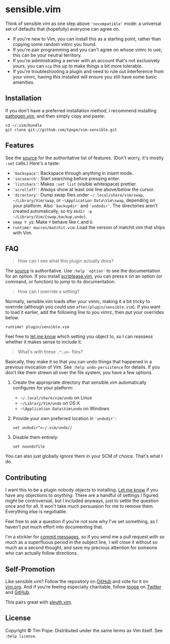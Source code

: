# sensible.vim

Think of sensible.vim as one step above `'nocompatible'` mode: a universal
set of defaults that (hopefully) everyone can agree on.

* If you're new to Vim, you can install this as a starting point, rather than
  copying some random vimrc you found.
* If you're pair programming and you can't agree on whose vimrc to use, this
  can be your neutral territory.
* If you're administrating a server with an account that's not exclusively
  yours, you can `scp` this up to make things a bit more tolerable.
* If you're troubleshooting a plugin and need to rule out interference from
  your vimrc, having this installed will ensure you still have some basic
  amenities.

## Installation

If you don't have a preferred installation method, I recommend
installing [pathogen.vim](https://github.com/tpope/vim-pathogen), and
then simply copy and paste:

    cd ~/.vim/bundle
    git clone git://github.com/tpope/vim-sensible.git

## Features

See the [source][] for the authoritative list of features.  (Don't worry, it's
mostly `:set` calls.)  Here's a taste:

* `'backspace'`: Backspace through anything in insert mode.
* `'incsearch'`: Start searching before pressing enter.
* `'listchars'`: Makes `:set list` (visible whitespace) prettier.
* `'scrolloff'`: Always show at least one line above/below the cursor.
* `'directory'`: Dump swap files under `~/.local/share/vim/swap`,
  `~/Library/Vim/swap`, or `~\Application Data\Vim\swap`, depending on your
  platform.  Also `'backupdir'` and `'undodir'`.  The directories aren't
  created automatically, so try `mkdir -p ~/Library/Vim/{swap,backup,undo}`.
* `nmap Y y$`: Make `Y` behave like `C` and `D`.
* `runtime! macros/matchit.vim`: Load the version of matchit.vim that ships
  with Vim.

[source]: https://github.com/tpope/vim-sensible/tree/master/plugin/sensible.vim

## FAQ

> How can I see what this plugin actually does?

The [source][] is authoritative.  Use `:help 'option'` to see the
documentation for an option.  If you install [scriptease.vim][], you can press
`K` on an option (or command, or function) to jump to its documentation.

[scriptease.vim]: https://github.com/tpope/vim-scriptease

> How can I override a setting?

Normally, sensible.vim loads after your vimrc, making it a bit tricky to
override (although you could use `after/plugin/sensible.vim`).  If you want to
load it earlier, add the following line to you vimrc, then put your overrides
below.

    runtime! plugin/sensible.vim

Feel free to [let me know][GitHub issues] which setting you object to, so I
can reassess whether it makes sense to include it.

> What's with these `.*.un~` files?

Basically, they make it so that you can undo things that happened in a
previous invocation of Vim.  See `:help undo-persistence` for details.  If you
don't like them strewn all over the file system, you have a few options.

1.  Create the appropriate directory that sensible.vim automatically
    configures for your platform:

    * `~/.local/share/vim/undo` on Linux
    * `~/Library/Vim/undo` on OS X
    * `~\Application Data\Vim\undo` on Windows

2.  Provide your own preferred location in `'undodir'`:

        set undodir^=~/.vim/undo//

3.  Disable them entirely:

        set noundofile

You can also just globally ignore them in your SCM of choice.  That's what I
do.

## Contributing

I want this to be a plugin nobody objects to installing.  [Let me
know][GitHub issues] if you have any objections to *anything*.  There are a
handful of settings I figured *might* be controversial, but I included
anyways, just to settle the question once and for all.  It won't take much
persuasion for me to remove them.  Everything else is negotiable.

Feel free to ask a question if you're not sure why I've set something, as I
haven't put much effort into documenting that.

I'm a stickler for [commit messages][], so if you send me a pull request with
so much as a superfluous period in the subject line, I will close it without
so much as a second thought, and save my precious attention for someone who
can actually follow directions.

[GitHub issues]: http://github.com/tpope/vim-sensible/issues
[commit messages]: http://tbaggery.com/2008/04/19/a-note-about-git-commit-messages.html

## Self-Promotion

Like sensible.vim? Follow the repository on
[GitHub](https://github.com/tpope/vim-sensible) and vote for it on
[vim.org](http://www.vim.org/scripts/script.php?script_id=4391). And if
you're feeling especially charitable, follow [tpope](http://tpo.pe/) on
[Twitter](http://twitter.com/tpope) and
[GitHub](https://github.com/tpope).

This pairs great with [sleuth.vim](https://github.com/tpope/vim-sleuth).

## License

Copyright © Tim Pope.  Distributed under the same terms as Vim itself.
See `:help license`.
